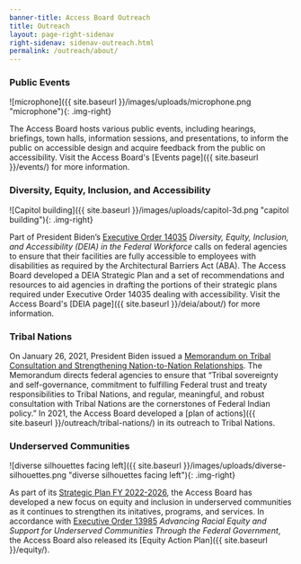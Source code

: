 ```yaml
---
banner-title: Access Board Outreach
title: Outreach
layout: page-right-sidenav
right-sidenav: sidenav-outreach.html
permalink: /outreach/about/
---
```


### Public Events

![microphone]({{ site.baseurl }}/images/uploads/microphone.png "microphone"){: .img-right}

The Access Board hosts various public events, including hearings, briefings, town halls, information sessions, and presentations, to inform the public on accessible design and acquire feedback from the public on accessibility. Visit the Access Board's [Events page]({{ site.baseurl }}/events/) for more information.

### Diversity, Equity, Inclusion, and Accessibility

![Capitol building]({{ site.baseurl }}/images/uploads/capitol-3d.png "capitol building"){: .img-right}

Part of President Biden’s [Executive Order 14035](https://www.whitehouse.gov/briefing-room/presidential-actions/2021/06/25/executive-order-on-diversity-equity-inclusion-and-accessibility-in-the-federal-workforce/) *Diversity, Equity, Inclusion, and Accessibility (DEIA) in the Federal Workforce* calls on federal agencies to ensure that their facilities are fully accessible to employees with disabilities as required by the Architectural Barriers Act (ABA). The Access Board developed a DEIA Strategic Plan and a set of recommendations and resources to aid agencies in drafting the portions of their strategic plans required under Executive Order 14035 dealing with accessibility. Visit the Access Board's [DEIA page]({{ site.baseurl }}/deia/about/) for more information.

### Tribal Nations

On January 26, 2021, President Biden issued a [Memorandum on Tribal Consultation and Strengthening Nation-to-Nation Relationships](https://www.whitehouse.gov/briefing-room/presidential-actions/2021/01/26/memorandum-on-tribal-consultation-and-strengthening-nation-to-nation-relationships/). The Memorandum directs federal agencies to ensure that “Tribal sovereignty and self-governance, commitment to fulfilling Federal trust and treaty responsibilities to Tribal Nations, and regular, meaningful, and robust consultation with Tribal Nations are the cornerstones of Federal Indian policy.” In 2021, the Access Board developed a [plan of actions]({{ site.baseurl }}/outreach/tribal-nations/) in its outreach to Tribal Nations.

### Underserved Communities

![diverse silhouettes facing left]({{ site.baseurl }}/images/uploads/diverse-silhouettes.png "diverse silhouettes facing left"){: .img-right}

As part of its [Strategic Plan FY 2022-2026](https://www.access-board.gov/about/strategic-plan-fy2022.html), the Access Board has developed a new focus on equity and inclusion in underserved communities as it continues to strengthen its initatives, programs, and services. In accordance with [Executive Order 13985](https://www.whitehouse.gov/briefing-room/presidential-actions/2021/01/20/executive-order-advancing-racial-equity-and-support-for-underserved-communities-through-the-federal-government/) *Advancing Racial Equity and Support for Underserved Communities Through the Federal Government*, the Access Board also released its [Equity Action Plan]({{ site.baseurl }}/equity/). 
